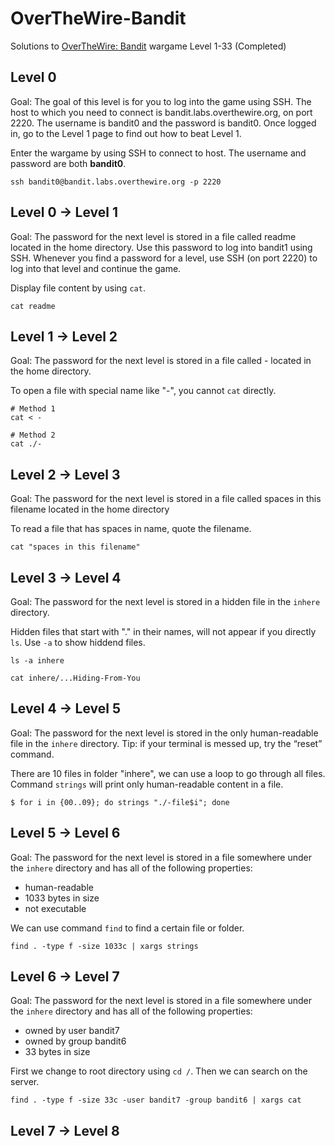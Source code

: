# OverTheWire-Bandit
Solutions to [OverTheWire: Bandit](https://overthewire.org/wargames/bandit/) wargame Level 1-33 (Completed)

## Level 0
Goal: The goal of this level is for you to log into the game using SSH. The host to which you need to connect is bandit.labs.overthewire.org, on port 2220. The username is bandit0 and the password is bandit0. Once logged in, go to the Level 1 page to find out how to beat Level 1.

Enter the wargame by using SSH to connect to host. The username and password are both **bandit0**.
```
ssh bandit0@bandit.labs.overthewire.org -p 2220
```

## Level 0 -> Level 1
Goal: The password for the next level is stored in a file called readme located in the home directory. Use this password to log into bandit1 using SSH. Whenever you find a password for a level, use SSH (on port 2220) to log into that level and continue the game.

Display file content by using `cat`.
```
cat readme
```

## Level 1 -> Level 2
Goal: The password for the next level is stored in a file called - located in the home directory.

To open a file with special name like "-", you cannot `cat` directly.
```
# Method 1
cat < -

# Method 2
cat ./-
```

## Level 2 -> Level 3
Goal: The password for the next level is stored in a file called spaces in this filename located in the home directory

To read a file that has spaces in name, quote the filename.
```
cat "spaces in this filename"
```

## Level 3 -> Level 4
Goal: The password for the next level is stored in a hidden file in the `inhere` directory.

Hidden files that start with "." in their names, will not appear if you directly `ls`. Use `-a` to show hiddend files.

```
ls -a inhere

cat inhere/...Hiding-From-You
```

## Level 4 -> Level 5
Goal: The password for the next level is stored in the only human-readable file in the `inhere` directory. Tip: if your terminal is messed up, try the “reset” command.

There are 10 files in folder "inhere", we can use a loop to go through all files. Command `strings` will print only human-readable content in a file.

```
$ for i in {00..09}; do strings "./-file$i"; done
```

## Level 5 -> Level 6
Goal: The password for the next level is stored in a file somewhere under the `inhere` directory and has all of the following properties:
- human-readable
- 1033 bytes in size
- not executable

We can use command `find` to find a certain file or folder.

```
find . -type f -size 1033c | xargs strings
```

## Level 6 -> Level 7
Goal: The password for the next level is stored in a file somewhere under the `inhere` directory and has all of the following properties:
- owned by user bandit7
- owned by group bandit6
- 33 bytes in size


First we change to root directory using `cd /`. Then we can search on the server.

```
find . -type f -size 33c -user bandit7 -group bandit6 | xargs cat
```

## Level 7 -> Level 8